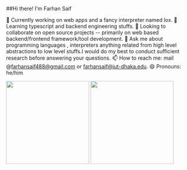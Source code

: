 ##Hi there! I'm Farhan Saif

🔭 Currently working on web apps and a fancy interpreter named lox.
 🌱 Learning typescript and backend engineering stuffs.
 👯 Looking to collaborate on open source projects -- primarily on web based backend/frontend framework/tool development.
 💬 Ask me about programming languages , interpreters anything related from high level abstractions to low level stuffs.I would do my best to conduct sufficient research before answering your questions. 
 📫 How to reach me: mail @farhansaif488@gmail.com or farhansaif@iut-dhaka.edu.
 😄 Pronouns: he/him
 
 
 
 <p float="left" >
  <img  align="center" height="225px" src="https://github-readme-stats.vercel.app/api?username=overlorde&show_icons=true&theme=dark&hide=prs,issues,stars" />
  <img  align="center" height="225px" src="https://github-readme-stats.vercel.app/api/top-langs/?username=overlorde&theme=dark&langs_count=3" />
</p>
 

